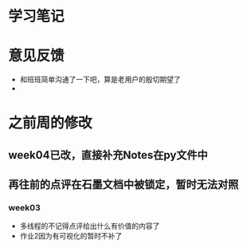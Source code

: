 # 学习笔记

# 意见反馈

+ 和班班简单沟通了一下吧，算是老用户的殷切期望了
+



# 之前周的修改

## week04已改，直接补充Notes在py文件中

## 再往前的点评在石墨文档中被锁定，暂时无法对照

### week03

+ 多线程的不记得点评给出什么有价值的内容了
+ 作业2因为有可视化的暂时不补了

